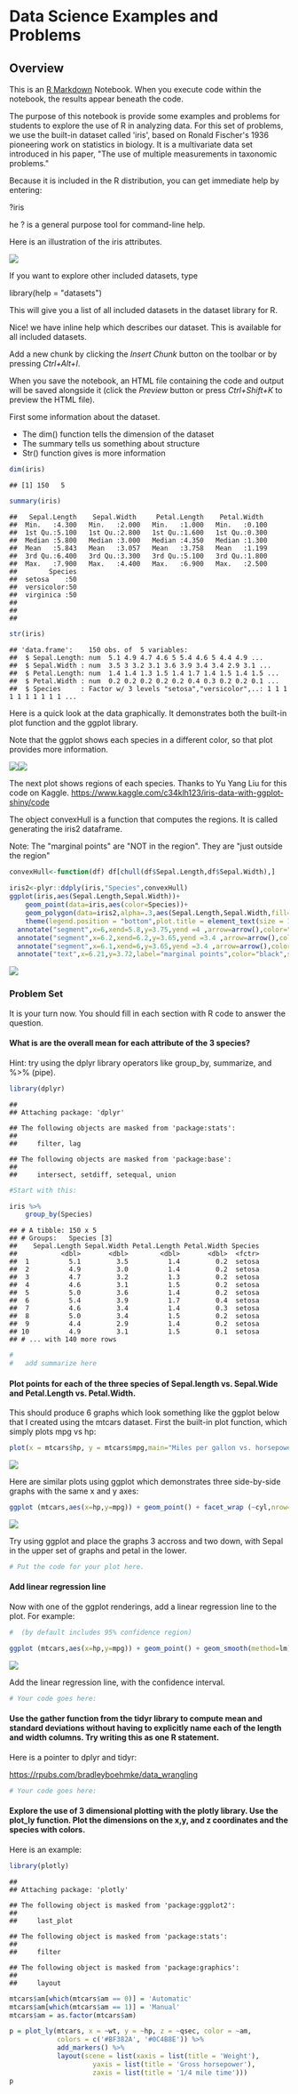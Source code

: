 # Data Science Examples and Problems
## Overview
This is an [R Markdown](http://rmarkdown.rstudio.com) Notebook. When you execute code within the notebook, the results appear beneath the code. 

The purpose of this notebook is provide some examples and problems for students to explore the use of R in analyzing data. For this set of problems, we use the built-in dataset called 'iris', based on Ronald Fischer's 1936 pioneering work on statistics in biology. It is a multivariate data set introduced in his paper, "The use of multiple measurements in taxonomic problems."

Because it is included in the R distribution, you can get immediate help by entering:

?iris

he ? is a general purpose tool for command-line help.

Here is an illustration of the iris attributes.

![](http://sebastianraschka.com/images/blog/2015/principal_component_analysis_files/iris.png)


If you want to explore other included datasets, type

library(help = "datasets")

This will give you a list of all included datasets in the dataset library for R.

Nice! we have inline help which describes our dataset. This is available for all included datasets.

Add a new chunk by clicking the *Insert Chunk* button on the toolbar or by pressing *Ctrl+Alt+I*.

When you save the notebook, an HTML file containing the code and output will be saved alongside it (click the *Preview* button or press *Ctrl+Shift+K* to preview the HTML file).

First some information about the dataset. 

* The dim() function tells the dimension of the dataset
* The summary tells us something about structure
* Str() function gives is more information


```r
dim(iris)
```

```
## [1] 150   5
```

```r
summary(iris)
```

```
##   Sepal.Length    Sepal.Width     Petal.Length    Petal.Width   
##  Min.   :4.300   Min.   :2.000   Min.   :1.000   Min.   :0.100  
##  1st Qu.:5.100   1st Qu.:2.800   1st Qu.:1.600   1st Qu.:0.300  
##  Median :5.800   Median :3.000   Median :4.350   Median :1.300  
##  Mean   :5.843   Mean   :3.057   Mean   :3.758   Mean   :1.199  
##  3rd Qu.:6.400   3rd Qu.:3.300   3rd Qu.:5.100   3rd Qu.:1.800  
##  Max.   :7.900   Max.   :4.400   Max.   :6.900   Max.   :2.500  
##        Species  
##  setosa    :50  
##  versicolor:50  
##  virginica :50  
##                 
##                 
## 
```

```r
str(iris)
```

```
## 'data.frame':	150 obs. of  5 variables:
##  $ Sepal.Length: num  5.1 4.9 4.7 4.6 5 5.4 4.6 5 4.4 4.9 ...
##  $ Sepal.Width : num  3.5 3 3.2 3.1 3.6 3.9 3.4 3.4 2.9 3.1 ...
##  $ Petal.Length: num  1.4 1.4 1.3 1.5 1.4 1.7 1.4 1.5 1.4 1.5 ...
##  $ Petal.Width : num  0.2 0.2 0.2 0.2 0.2 0.4 0.3 0.2 0.2 0.1 ...
##  $ Species     : Factor w/ 3 levels "setosa","versicolor",..: 1 1 1 1 1 1 1 1 1 1 ...
```


Here is a quick look at the data graphically. It demonstrates both the built-in plot function and the ggplot library.

Note that the ggplot shows each species in a different color, so that plot provides more information.

![](DataScienceProblemSet1_files/figure-html/unnamed-chunk-2-1.png)<!-- -->![](DataScienceProblemSet1_files/figure-html/unnamed-chunk-2-2.png)<!-- -->

The next plot shows regions of each species. Thanks to Yu Yang Liu for this code on Kaggle. https://www.kaggle.com/c34klh123/iris-data-with-ggplot-shiny/code

The object convexHull is a function that computes the regions. It is called generating the iris2 dataframe.

Note:  The "marginal points" are "NOT in the region".  They are "just outside the region"

```r
convexHull<-function(df) df[chull(df$Sepal.Length,df$Sepal.Width),]
  
iris2<-plyr::ddply(iris,"Species",convexHull)
ggplot(iris,aes(Sepal.Length,Sepal.Width))+
    geom_point(data=iris,aes(color=Species))+
    geom_polygon(data=iris2,alpha=.3,aes(Sepal.Length,Sepal.Width,fill=Species))+
    theme(legend.position = "bottom",plot.title = element_text(size = 15,hjust = 0.5))+
  annotate("segment",x=6,xend=5.8,y=3.75,yend =4 ,arrow=arrow(),color="black")+
  annotate("segment",x=6.2,xend=6.2,y=3.65,yend =3.4 ,arrow=arrow(),color="black")+
  annotate("segment",x=6.1,xend=6,y=3.65,yend =3.4 ,arrow=arrow(),color="black")+
  annotate("text",x=6.21,y=3.72,label="marginal points",color="black",size=3)
```

![](DataScienceProblemSet1_files/figure-html/unnamed-chunk-3-1.png)<!-- -->

### Problem Set

It is your turn now. You should fill in each section with R code to answer the question.

#### What is are the overall mean for each attribute of the 3 species?

Hint: try using the dplyr library operators like group_by, summarize, and %>% (pipe).



```r
library(dplyr)
```

```
## 
## Attaching package: 'dplyr'
```

```
## The following objects are masked from 'package:stats':
## 
##     filter, lag
```

```
## The following objects are masked from 'package:base':
## 
##     intersect, setdiff, setequal, union
```

```r
#Start with this:

iris %>%
    group_by(Species)
```

```
## # A tibble: 150 x 5
## # Groups:   Species [3]
##    Sepal.Length Sepal.Width Petal.Length Petal.Width Species
##           <dbl>       <dbl>        <dbl>       <dbl>  <fctr>
##  1          5.1         3.5          1.4         0.2  setosa
##  2          4.9         3.0          1.4         0.2  setosa
##  3          4.7         3.2          1.3         0.2  setosa
##  4          4.6         3.1          1.5         0.2  setosa
##  5          5.0         3.6          1.4         0.2  setosa
##  6          5.4         3.9          1.7         0.4  setosa
##  7          4.6         3.4          1.4         0.3  setosa
##  8          5.0         3.4          1.5         0.2  setosa
##  9          4.4         2.9          1.4         0.2  setosa
## 10          4.9         3.1          1.5         0.1  setosa
## # ... with 140 more rows
```

```r
#
#   add summarize here
```


#### Plot points for each of the three species of Sepal.length vs. Sepal.Wide and Petal.Length vs. Petal.Width. 

This should produce 6 graphs which look something like the ggplot below that I created using the mtcars dataset. First the built-in plot function, which simply plots mpg vs hp:


```r
plot(x = mtcars$hp, y = mtcars$mpg,main="Miles per gallon vs. horsepower",xlab="Horsepower",ylab = "Miles per Gallon")
```

![](DataScienceProblemSet1_files/figure-html/unnamed-chunk-5-1.png)<!-- -->

Here are similar plots using ggplot which demonstrates three side-by-side graphs with the same x and y axes:

```r
ggplot (mtcars,aes(x=hp,y=mpg)) + geom_point() + facet_wrap (~cyl,nrow=1)
```

![](DataScienceProblemSet1_files/figure-html/unnamed-chunk-6-1.png)<!-- -->

Try using ggplot and place the graphs 3 accross and two down, with Sepal in the upper set of graphs and petal in the lower.


```r
# Put the code for your plot here.
```

#### Add linear regression line 

Now with one of the ggplot renderings, add a linear regression line to the plot. For example:


```r
#  (by default includes 95% confidence region)

ggplot (mtcars,aes(x=hp,y=mpg)) + geom_point() + geom_smooth(method=lm)   
```

![](DataScienceProblemSet1_files/figure-html/unnamed-chunk-8-1.png)<!-- -->

Add the linear regression line, with the confidence interval.


```r
# Your code goes here:
```


#### Use the gather function from the tidyr library to compute mean and standard deviations without having to explicitly name each of the length and width columns. Try writing this as one R statement.


Here is a pointer to dplyr and tidyr:

https://rpubs.com/bradleyboehmke/data_wrangling



```r
# Your code goes here:
```


#### Explore the use of 3 dimensional plotting with the plotly library. Use the plot_ly function. Plot the dimensions on the x,y, and z coordinates and the species with colors.

Here is an example:

```r
library(plotly)
```

```
## 
## Attaching package: 'plotly'
```

```
## The following object is masked from 'package:ggplot2':
## 
##     last_plot
```

```
## The following object is masked from 'package:stats':
## 
##     filter
```

```
## The following object is masked from 'package:graphics':
## 
##     layout
```

```r
mtcars$am[which(mtcars$am == 0)] = 'Automatic'
mtcars$am[which(mtcars$am == 1)] = 'Manual'
mtcars$am = as.factor(mtcars$am)

p = plot_ly(mtcars, x = ~wt, y = ~hp, z = ~qsec, color = ~am, 
            colors = c('#BF382A', '#0C4B8E')) %>%
            add_markers() %>%
            layout(scene = list(xaxis = list(title = 'Weight'),
                     yaxis = list(title = 'Gross horsepower'),
                     zaxis = list(title = '1/4 mile time')))
p
```

<!--html_preserve--><div id="21985cd958fe" style="width:672px;height:480px;" class="plotly html-widget"></div>
<script type="application/json" data-for="21985cd958fe">{"x":{"visdat":{"2198288a5439":["function () ","plotlyVisDat"]},"cur_data":"2198288a5439","attrs":{"2198288a5439":{"x":{},"y":{},"z":{},"color":{},"colors":["#BF382A","#0C4B8E"],"alpha":1,"sizes":[10,100],"type":"scatter3d","mode":"markers"}},"layout":{"margin":{"b":40,"l":60,"t":25,"r":10},"scene":{"xaxis":{"title":"Weight"},"yaxis":{"title":"Gross horsepower"},"zaxis":{"title":"1/4 mile time"}},"xaxis":{"domain":[0,1]},"yaxis":{"domain":[0,1]},"hovermode":"closest","showlegend":true},"source":"A","config":{"modeBarButtonsToAdd":[{"name":"Collaborate","icon":{"width":1000,"ascent":500,"descent":-50,"path":"M487 375c7-10 9-23 5-36l-79-259c-3-12-11-23-22-31-11-8-22-12-35-12l-263 0c-15 0-29 5-43 15-13 10-23 23-28 37-5 13-5 25-1 37 0 0 0 3 1 7 1 5 1 8 1 11 0 2 0 4-1 6 0 3-1 5-1 6 1 2 2 4 3 6 1 2 2 4 4 6 2 3 4 5 5 7 5 7 9 16 13 26 4 10 7 19 9 26 0 2 0 5 0 9-1 4-1 6 0 8 0 2 2 5 4 8 3 3 5 5 5 7 4 6 8 15 12 26 4 11 7 19 7 26 1 1 0 4 0 9-1 4-1 7 0 8 1 2 3 5 6 8 4 4 6 6 6 7 4 5 8 13 13 24 4 11 7 20 7 28 1 1 0 4 0 7-1 3-1 6-1 7 0 2 1 4 3 6 1 1 3 4 5 6 2 3 3 5 5 6 1 2 3 5 4 9 2 3 3 7 5 10 1 3 2 6 4 10 2 4 4 7 6 9 2 3 4 5 7 7 3 2 7 3 11 3 3 0 8 0 13-1l0-1c7 2 12 2 14 2l218 0c14 0 25-5 32-16 8-10 10-23 6-37l-79-259c-7-22-13-37-20-43-7-7-19-10-37-10l-248 0c-5 0-9-2-11-5-2-3-2-7 0-12 4-13 18-20 41-20l264 0c5 0 10 2 16 5 5 3 8 6 10 11l85 282c2 5 2 10 2 17 7-3 13-7 17-13z m-304 0c-1-3-1-5 0-7 1-1 3-2 6-2l174 0c2 0 4 1 7 2 2 2 4 4 5 7l6 18c0 3 0 5-1 7-1 1-3 2-6 2l-173 0c-3 0-5-1-8-2-2-2-4-4-4-7z m-24-73c-1-3-1-5 0-7 2-2 3-2 6-2l174 0c2 0 5 0 7 2 3 2 4 4 5 7l6 18c1 2 0 5-1 6-1 2-3 3-5 3l-174 0c-3 0-5-1-7-3-3-1-4-4-5-6z"},"click":"function(gd) { \n        // is this being viewed in RStudio?\n        if (location.search == '?viewer_pane=1') {\n          alert('To learn about plotly for collaboration, visit:\\n https://cpsievert.github.io/plotly_book/plot-ly-for-collaboration.html');\n        } else {\n          window.open('https://cpsievert.github.io/plotly_book/plot-ly-for-collaboration.html', '_blank');\n        }\n      }"}],"cloud":false},"data":[{"x":[3.215,3.44,3.46,3.57,3.19,3.15,3.44,3.44,4.07,3.73,3.78,5.25,5.424,5.345,2.465,3.52,3.435,3.84,3.845],"y":[110,175,105,245,62,95,123,123,180,180,180,205,215,230,97,150,150,245,175],"z":[19.44,17.02,20.22,15.84,20,22.9,18.3,18.9,17.4,17.6,18,17.98,17.82,17.42,20.01,16.87,17.3,15.41,17.05],"type":"scatter3d","mode":"markers","name":"Automatic","marker":{"fillcolor":"rgba(191,56,42,0.5)","color":"rgba(191,56,42,1)","line":{"color":"transparent"}},"frame":null},{"x":[2.62,2.875,2.32,2.2,1.615,1.835,1.935,2.14,1.513,3.17,2.77,3.57,2.78],"y":[110,110,93,66,52,65,66,91,113,264,175,335,109],"z":[16.46,17.02,18.61,19.47,18.52,19.9,18.9,16.7,16.9,14.5,15.5,14.6,18.6],"type":"scatter3d","mode":"markers","name":"Manual","marker":{"fillcolor":"rgba(12,75,142,0.5)","color":"rgba(12,75,142,1)","line":{"color":"transparent"}},"frame":null}],"highlight":{"on":"plotly_click","persistent":false,"dynamic":false,"selectize":false,"opacityDim":0.2,"selected":{"opacity":1}},"base_url":"https://plot.ly"},"evals":["config.modeBarButtonsToAdd.0.click"],"jsHooks":{"render":[{"code":"function(el, x) { var ctConfig = crosstalk.var('plotlyCrosstalkOpts').set({\"on\":\"plotly_click\",\"persistent\":false,\"dynamic\":false,\"selectize\":false,\"opacityDim\":0.2,\"selected\":{\"opacity\":1}}); }","data":null}]}}</script><!--/html_preserve-->

Generate a similar plot with plot_ly function.


```r
# Your code here
```


#### Based on your graphs that you created, explore potential machine learning questions.

If you were considering a machine learning algorithm to predict iris species based on the measured attributes, which species do you think the the algorithm will do best? 

Why? 



With which two species is there a possibility of errors in prediction? 

Why? 


### Appendix



Nice web app for visualization
https://yuyangliu.shinyapps.io/iris_result/

https://www.kaggle.com/c34klh123/iris-data-with-ggplot-shiny/notebook

http://tutorials.iq.harvard.edu/R/Rgraphics/Rgraphics.html

Nice 3d plotting libraries

Plotly - https://plot.ly/r/

plot3D - http://www.sthda.com/english/wiki/impressive-package-for-3d-and-4d-graph-r-software-and-data-visualization

Discussion of pipes
https://www.r-bloggers.com/simpler-r-coding-with-pipes-the-present-and-future-of-the-magrittr-package/

Nice collection of ggplot graphs: http://r-statistics.co/Top50-Ggplot2-Visualizations-MasterList-R-Code.html


